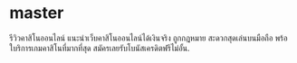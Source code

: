 # master
รีวิวคาสิโนออนไลน์ แนะนำเว็บคาสิโนออนไลน์ได้เงินจริง ถูกกฎหมาย สะดวกสุดเล่นบนมือถือ พร้อใบริการเกมคาสิโนที่มากที่สุด สมัครเลยรับโบนัสเครดิตฟรีไม่อั้น.
